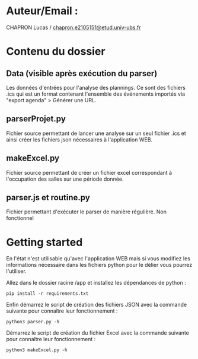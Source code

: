 # Auteur/Email :  
CHAPRON Lucas / chapron.e2105151@etud.univ-ubs.fr

# Contenu du dossier

## Data (visible après exécution du parser)

Les données d'entrées pour l'analyse des plannings. Ce sont des fichiers .ics qui est un format contenant l'ensemble des événements importés via "export agenda" > Générer une URL.

## parserProjet.py

Fichier source permettant de lancer une analyse sur un seul fichier .ics et ainsi créer les fichiers json nécessaires à l'application WEB.

## makeExcel.py

Fichier source permettant de créer un fichier excel correspondant à l'occupation des salles sur une période donnée.

## parser.js et routine.py
Fichier permettant d'exécuter le parser de manière régulière. Non fonctionnel

# Getting started

En l'état n'est utilisable qu'avec l'application WEB mais si vous modifiez les informations nécessaire dans les fichiers python pour le délier vous pourrez l'utiliser.

Allez dans le dossier racine /app et installez les dépendances de python :

`pip install -r requirements.txt`

Enfin démarrez le script de création des fichiers JSON avec la commande suivante pour connaître leur fonctionnement :

`python3 parser.py -h`

Démarrez le script de création du fichier Excel avec la commande suivante pour connaître leur fonctionnement : 

`python3 makeExcel.py -h`
